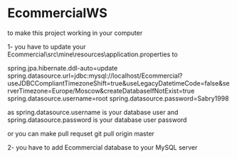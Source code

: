 # EcommercialWS
to make this project working in your computer 

1-
you have to update your Ecommercial\src\mine\resources\application.properties to

spring.jpa.hibernate.ddl-auto=update
spring.datasource.url=jdbc:mysql://localhost/Ecommercial?useJDBCCompliantTimezoneShift=true&useLegacyDatetimeCode=false&serverTimezone=Europe/Moscow&createDatabaseIfNotExist=true
spring.datasource.username=root
spring.datasource.password=Sabry1998

as spring.datasource.username is your database user
and spring.datasource.password is your database user password

or you can make pull requset
git pull origin master



2-
you have to add Ecommercial database to your MySQL server
